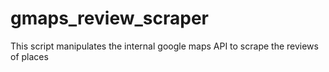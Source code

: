 # gmaps_review_scraper
This script manipulates the internal google maps API to scrape the reviews of places
